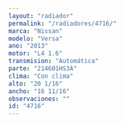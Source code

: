```yaml
---
layout: "radiador"
permalink: "/radiadores/4716/"
marca: "Nissan"
modelo: "Versa"
ano: "2013"
motor: "L4 1.6"
transmision: "Automática"
parte: "214601HS3A"
clima: "Con clima"
alto: "20 1/16"
ancho: "16 11/16"
observaciones: ""
id: "4716"
---
```


